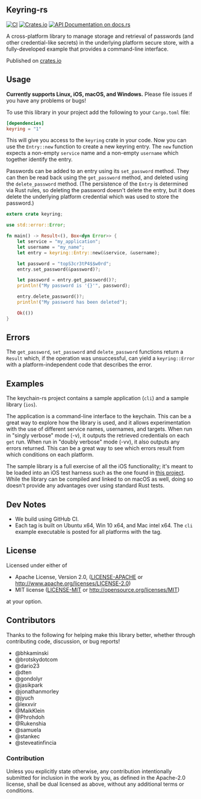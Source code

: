 ## Keyring-rs
[![CI](https://github.com/hwchen/keyring-rs/workflows/ci/badge.svg)](https://github.com/hwchen/keyring-rs/actions?query=workflow%3Aci)
[![Crates.io](https://img.shields.io/crates/v/keyring.svg?style=flat-square)](https://crates.io/crates/keyring)
[![API Documentation on docs.rs](https://docs.rs/keyring/badge.svg)](https://docs.rs/keyring)

A cross-platform library to manage storage and retrieval of passwords (and other credential-like secrets) in the underlying platform secure store, with a fully-developed example that provides a command-line interface.

Published on [crates.io](https://crates.io/crates/keyring)

## Usage

__Currently supports Linux, iOS, macOS, and Windows.__ Please file issues if you have any problems or bugs!

To use this library in your project add the following to your `Cargo.toml` file:

```toml
[dependencies]
keyring = "1"
```

This will give you access to the `keyring` crate in your code. Now you can use  the `Entry::new` function to create a new keyring entry. The `new` function expects a non-empty `service` name and a non-empty `username` which together identify the entry.

Passwords can be added to an entry using its `set_password` method.  They can then be read back using the `get_password` method, and deleted using the `delete_password` method.  (The persistence of the `Entry` is determined via Rust rules, so deleting the password doesn't delete the entry, but it does delete the underlying platform credential which was used to store the password.)

```rust
extern crate keyring;

use std::error::Error;

fn main() -> Result<(), Box<dyn Error>> {
    let service = "my_application";
    let username = "my_name";
    let entry = keyring::Entry::new(&service, &username);

    let password = "topS3cr3tP4$$w0rd";
    entry.set_password(&password)?;

    let password = entry.get_password()?;
    println!("My password is '{}'", password);

    entry.delete_password()?;
    println!("My password has been deleted");

    Ok(())
}
```

## Errors

The `get_password`, `set_password` and `delete_password` functions return a `Result` which, if the operation was unsuccessful, can yield a `keyring::Error` with a platform-independent code that describes the error.

## Examples

The keychain-rs project contains a sample application (`cli`) and a sample library (`ios`).

The application is a command-line interface to the keychain.  This can be a great way to explore how the library is used, and it allows experimentation with the use of different service names, usernames, and targets.  When run in "singly verbose" mode (-v), it outputs the retrieved credentials on each `get` run.  When run in "doubly verbose" mode (-vv), it also outputs any errors returned.  This can be a great way to see which errors result from which conditions on each platform.

The sample library is a full exercise of all the iOS functionality; it's meant to be loaded into an iOS test harness such as the one found in [this project](https://github.com/brotskydotcom/rust-on-ios). While the library can be compiled and linked to on macOS as well, doing so doesn't provide any advantages over using standard Rust tests.

## Dev Notes

* We build using GitHub CI.
* Each tag is built on Ubuntu x64, Win 10 x64, and Mac intel x64.  The `cli` example executable is posted for all platforms with the tag.

## License

Licensed under either of

* Apache License, Version 2.0, ([LICENSE-APACHE](LICENSE-APACHE) or http://www.apache.org/licenses/LICENSE-2.0)
* MIT license ([LICENSE-MIT](LICENSE-MIT) or http://opensource.org/licenses/MIT)

at your option.

## Contributors
Thanks to the following for helping make this library better, whether through contributing code, discussion, or bug reports!

- @bhkaminski
- @brotskydotcom
- @dario23
- @dten
- @gondolyr
- @jasikpark
- @jonathanmorley
- @jyuch
- @lexxvir
- @MaikKlein
- @Phrohdoh
- @Rukenshia
- @samuela
- @stankec
- @steveatinfincia

### Contribution

Unless you explicitly state otherwise, any contribution intentionally submitted for inclusion in the work by you, as defined in the Apache-2.0 license, shall be dual licensed as above, without any additional terms or conditions.
